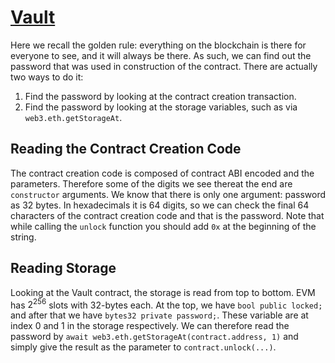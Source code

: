 # [Vault](https://ethernaut.openzeppelin.com/level/0xf94b476063B6379A3c8b6C836efB8B3e10eDe188)

Here we recall the golden rule: everything on the blockchain is there for everyone to see, and it will always be there. As such, we can find out the password that was used in construction of the contract. There are actually two ways to do it:

1. Find the password by looking at the contract creation transaction.
2. Find the password by looking at the storage variables, such as via `web3.eth.getStorageAt`.

## Reading the Contract Creation Code

The contract creation code is composed of contract ABI encoded and the parameters. Therefore some of the digits we see thereat the end are `constructor` arguments. We know that there is only one argument: password as 32 bytes. In hexadecimals it is 64 digits, so we can check the final 64 characters of the contract creation code and that is the password. Note that while calling the `unlock` function you should add `0x` at the beginning of the string.

## Reading Storage

Looking at the Vault contract, the storage is read from top to bottom. EVM has $2^{256}$ slots with 32-bytes each. At the top, we have `bool public locked;` and after that we have `bytes32 private password;`. These variable are at index 0 and 1 in the storage respectively. We can therefore read the password by `await web3.eth.getStorageAt(contract.address, 1)` and simply give the result as the parameter to `contract.unlock(...)`.
